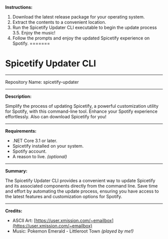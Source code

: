 **Instructions:**


1. Download the latest release package for your operating system.
2. Extract the contents to a convenient location.
3. Run the Spicetify Updater CLI executable to begin the update process
     3.5. Enjoy the music!
4. Follow the prompts and enjoy the updated Spicetify experience on Spotify.
=======
# Spicetify Updater CLI

---

Repository Name: spicetify-updater

---

**Description:**

Simplify the process of updating Spicetify, a powerful customization utility for Spotify, with this command-line tool. Enhance your Spotify experience effortlessly. Also can download Spicetify for you!

---

**Requirements:**

- .NET Core 3.1 or later.
- Spicetify installed on your system.
- Spotify account.
- A reason to live. *(optional)*

---

**Summary:**

The Spicetify Updater CLI provides a convenient way to update Spicetify and its associated components directly from the command line. Save time and effort by automating the update process, ensuring you have access to the latest features and customization options for Spotify.

---

**Credits:**

- ASCII Art: [https://user.xmission.com/~emailbox](https://user.xmission.com/~emailbox)
- Music: Pokemon Emerald - Littleroot Town *(played by me!)*

